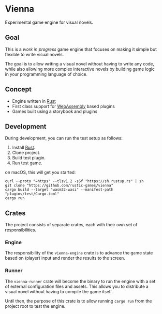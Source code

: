 # Vienna

Experimental game engine for visual novels.

## Goal

This is a _work in progress_ game engine that focuses on making it simple but
flexible to write visual novels.

The goal is to allow writing a visual novel without having to write any code,
while also allowing more complex interactive novels by building game logic in
your programming language of choice.

## Concept

- Engine written in [Rust][]
- First class support for [WebAssembly][wasm] based plugins
- Games built using a storybook and plugins

[rust]: https://www.rust-lang.org/
[wasm]: https://webassembly.org/

## Development

During development, you can run the test setup as follows:

1. Install [Rust][install-rust].
2. Clone project.
3. Build test plugin.
4. Run test game.

on macOS, this will get you started:

```shell
curl --proto "=https" --tlsv1.2 -sSf "https://sh.rustup.rs" | sh
git clone "https://github.com/rustic-games/vienna"
cargo build --target "wasm32-wasi" --manifest-path "plugins/test/Cargo.toml"
cargo run
```

[install-rust]: https://rustup.rs/

## Crates

The project consists of separate crates, each with their own set of
responsibilities.

### Engine

The responsibility of the `vienna-engine` crate is to advance the game state
based on (player) input and render the results to the screen.

### Runner

The `vienna-runner` crate will become the binary to run the engine with a set of
external configuration files and assets. This allows you to distribute a visual
novel without having to compile the game itself.

Until then, the purpose of this crate is to allow running `cargo run` from the
project root to test the engine.
